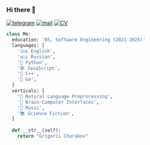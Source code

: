 ### Hi there 👋

[![telegram](https://img.shields.io/static/v1?style=flat-square&message=telegram&color=26A5E4&logo=Telegram&logoColor=FFFFFF&label=)](https://t.me/gachurakov)
[![mail](https://img.shields.io/badge/gmail-c14438?style=flat-square&message=gmail&logo=Gmail&logoColor=white&link=mailto:dmatasoff@gmail.com)](mailto:gachurakov@edu.hse.ru)
[![CV](https://img.shields.io/static/v1?style=flat-square&message=cv&color=50AFCE&logo=Canva&logoColor=white&label=)](https://github.com/gchurakov/gchurakov/files/14447973/churakov._ga_resume.pdf)



```python
class Me:
  education: 'BS, Software Engineering (2021-2025)'
  languages: [
    '🇬🇧 English',
    '🇷🇺 Russian',
    '🐍 Python',
    '🕸 JavaScript',
    '🤖 C++',
    '🏃 Go',
  ]
  verticals: [
    '👀 Natural Language Preprocessing',
    '🧠 Brain-Computer Interfaces',
    '🎵 Music',
    '📚 Science Fiction',
  ]
  
  def __str__(self):
    return "Grigorii Churakov"
```
